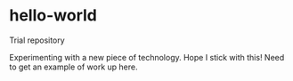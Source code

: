 # hello-world
Trial repository

Experimenting with a new piece of technology. Hope I stick with this!
Need to get an example of work up here.
